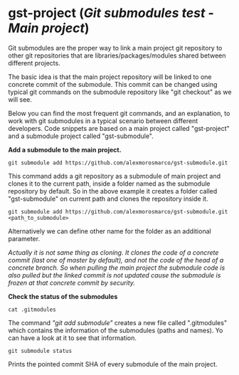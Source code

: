 # gst-project (*Git submodules test - Main project*)

Git submodules are the proper way to link a main project git repository to other git repositories that are libraries/packages/modules shared between different projects.

The basic idea is that the main project repository will be linked to one concrete commit of the submodule. This commit can be changed using typical git commands on the submodule repository like "git checkout" as we will see.

Below you can find the most frequent git commands, and an explanation, to work with git submodules in a typical scenario between different developers. Code snippets are based on a main project called "gst-project" and a submodule project called "gst-submodule".

**Add a submodule to the main project.**

`git submodule add https://github.com/alexmorosmarco/gst-submodule.git`

This command adds a git repository as a submodule of main project and clones it to the current path, inside a folder named as the submodule repository by default. So in the above example it creates a folder called "gst-submodule" on current path and clones the repository inside it.

`git submodule add https://github.com/alexmorosmarco/gst-submodule.git <path_to_submodule>`

Alternatively we can define other name for the folder as an additional parameter.

*Actually it is not same thing as cloning. It clones the code of a concrete commit (last one of master by default), and not the code of the head of a concrete branch. So when pulling the main project the submodule code is also pulled but the linked commit is not updated cause the submodule is frozen at that concrete commit by security.*

**Check the status of the submodules**

`cat .gitmodules`

The command *"git add submodule"* creates a new file called ".gitmodules" which contains the information of the submodules (paths and names). Yo can have a look at it to see that information.

`git submodule status`

Prints the pointed commit SHA of every submodule of the main project.
